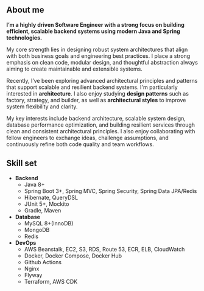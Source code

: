 ## About me

**I’m a highly driven Software Engineer with a strong focus on building efficient, scalable backend systems using modern Java and Spring technologies.**

My core strength lies in designing robust system architectures that align with both business goals and engineering best practices. I place a strong emphasis on clean code, modular design, and thoughtful abstraction always aiming to create maintainable and extensible systems.

Recently, I’ve been exploring advanced architectural principles and patterns that support scalable and resilient backend systems. I'm particularly interested in **architecture**. I also enjoy studying **design patterns** such as factory, strategy, and builder, as well as **architectural styles** to improve system flexibility and clarity.

My key interests include backend architecture, scalable system design, database performance optimization, and building resilient services through clean and consistent architectural principles. I also enjoy collaborating with fellow engineers to exchange ideas, challenge assumptions, and continuously refine both code quality and team workflows.

## Skill set

- **Backend**
  - Java 8+
  - Spring Boot 3+, Spring MVC, Spring Security, Spring Data JPA/Redis
  - Hibernate, QueryDSL
  - JUnit 5+, Mockito
  - Gradle, Maven
- **Database**
  - MySQL 8+(InnoDB)
  - MongoDB
  - Redis
- **DevOps**
  - AWS Beanstalk, EC2, S3, RDS, Route 53, ECR, ELB, CloudWatch
  - Docker, Docker Compose, Docker Hub
  - Github Actions
  - Nginx
  - Flyway
  - Terraform, AWS CDK
